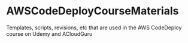 # AWSCodeDeployCourseMaterials
Templates, scripts, revisions, etc that are used in the AWS CodeDeploy course on Udemy and ACloudGuru
